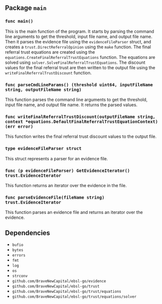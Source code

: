 Package `main`
--------------

### `func main()`

This is the main function of the program. It starts by parsing the command line arguments to get the threshold, input file name, and output file name. Then it parses the evidence file using the `evidenceFileParser` struct, and creates a `trust.DirectReferralOpinion` using the `make` function. The final referral trust equations are created using the `equations.CreateFinalReferralTrustEquations` function. The equations are solved using `solver.SolveFinalReferralTrustEquations`. The discount values for the final referral trust are then written to the output file using the `writeFinalReferralTrustDiscount` function.

### `func parseCmdLineParams() (threshold uint64, inputFileName string, outputFileName string)`

This function parses the command line arguments to get the threshold, input file name, and output file name. It returns the parsed values.

### `func writeFinalReferralTrustDiscount(outputFileName string, context *equations.DefaultFinalReferralTrustEquationContext) (err error)`

This function writes the final referral trust discount values to the output file.

### `type evidenceFileParser struct`

This struct represents a parser for an evidence file.

### `func (p evidenceFileParser) GetEvidenceIterator() trust.EvidenceIterator`

This function returns an iterator over the evidence in the file.

### `func parseEvidenceFile(fileName string) trust.EvidenceIterator`

This function parses an evidence file and returns an iterator over the evidence.

Dependencies
------------

*   `bufio`
*   `bytes`
*   `errors`
*   `fmt`
*   `log`
*   `os`
*   `strconv`
*   `github.com/BraveNewCapital/ebsl-go/evidence`
*   `github.com/BraveNewCapital/ebsl-go/trust`
*   `github.com/BraveNewCapital/ebsl-go/trust/equations`
*   `github.com/BraveNewCapital/ebsl-go/trust/equations/solver`
